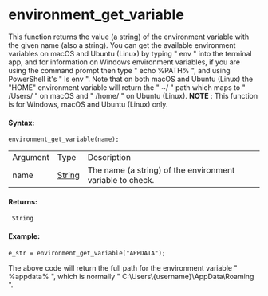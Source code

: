 # environment_get_variable

This function returns the value (a string) of the environment variable
with the given name (also a string). You can get the available
environment variables on macOS and Ubuntu (Linux) by typing " env " into
the terminal app, and for information on Windows environment variables,
if you are using the command prompt then type " echo %PATH% ", and using
PowerShell it's " ls env ". Note that on both macOS and Ubuntu (Linux)
the "HOME" environment variable will return the " \~/ " path which maps
to " /Users/ " on macOS and " /home/ " on Ubuntu (Linux). **NOTE** :
This function is for Windows, macOS and Ubuntu (Linux) only.

#### Syntax:

``` gml
environment_get_variable(name);
```

|          |                                                                        |                                                           |
|----------|------------------------------------------------------------------------|-----------------------------------------------------------|
| Argument | Type                                                                   | Description                                               |
| name     |  [String](../../../../GameMaker_Language/GML_Overview/Data_Types)  | The name (a string) of the environment variable to check. |

#### Returns:

``` gml
 String
```

#### Example:

``` gml
e_str = environment_get_variable("APPDATA");
```

The above code will return the full path for the environment variable "
%appdata% ", which is normally " C:\Users\\{username}\AppData\Roaming ".

